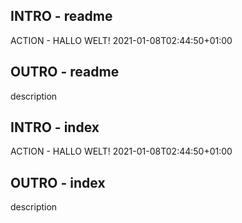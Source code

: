 ## INTRO - readme
ACTION - HALLO WELT! 2021-01-08T02:44:50+01:00
## OUTRO - readme
description
## INTRO - index
ACTION - HALLO WELT! 2021-01-08T02:44:50+01:00
## OUTRO - index
description
